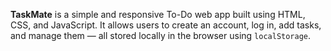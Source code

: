 **TaskMate** is a simple and responsive To-Do web app built using HTML, CSS, and JavaScript. It allows users to create an account, log in, add tasks, and manage them — all stored locally in the browser using `localStorage`.
